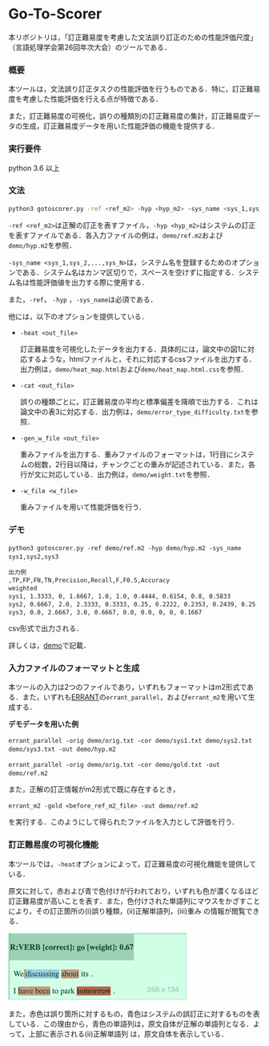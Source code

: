 # Go-To-Scorer
本リポジトリは，「訂正難易度を考慮した文法誤り訂正のための性能評価尺度」（言語処理学会第26回年次大会）のツールである．

### 概要

本ツールは，文法誤り訂正タスクの性能評価を行うものである．特に，訂正難易度を考慮した性能評価を行える点が特徴である．

また，訂正難易度の可視化，誤りの種類別の訂正難易度の集計，訂正難易度データの生成，訂正難易度データを用いた性能評価の機能を提供する．

### 実行要件

python 3.6 以上

### 文法

```bash
python3 gotoscorer.py -ref <ref_m2> -hyp <hyp_m2> -sys_name <sys_1,sys_2,...,sys_N> 
```

`-ref <ref_m2>`は正解の訂正を表すファイル，`-hyp <hyp_m2>`はシステムの訂正を表すファイルである．各入力ファイルの例は，`demo/ref.m2`および`demo/hyp.m2`を参照．

`-sys_name <sys_1,sys_2,...,sys_N>`は，システム名を登録するためのオプションである．システム名はカンマ区切りで，スペースを空けずに指定する．システム名は性能評価値を出力する際に使用する．

また，`-ref`， `-hyp` ，`-sys_name`は必須である．

他には，以下のオプションを提供している．

* `-heat <out_file>`

  訂正難易度を可視化したデータを出力する．具体的には，論文中の図1に対応するような，htmlファイルと，それに対応するcssファイルを出力する．出力例は，`demo/heat_map.html`および`demo/heat_map.html.css`を参照．

* `-cat <out_file>`

  誤りの種類ごとに，訂正難易度の平均と標準偏差を降順で出力する．これは論文中の表3に対応する．出力例は，`demo/error_type_difficulty.txt`を参照．

* `-gen_w_file <out_file>`

  重みファイルを出力する．重みファイルのフォーマットは，1行目にシステムの総数，2行目以降は，チャンクごとの重みが記述されている．また，各行が文に対応している．出力例は，`demo/weight.txt`を参照．

* `-w_file <w_file>`

  重みファイルを用いて性能評価を行う．

### デモ

`python3 gotoscorer.py -ref demo/ref.m2 -hyp demo/hyp.m2 -sys_name sys1,sys2,sys3` 

```
出力例
,TP,FP,FN,TN,Precision,Recall,F,F0.5,Accuracy
weighted
sys1, 1.3333, 0, 1.6667, 1.0, 1.0, 0.4444, 0.6154, 0.8, 0.5833
sys2, 0.6667, 2.0, 2.3333, 0.3333, 0.25, 0.2222, 0.2353, 0.2439, 0.25
sys3, 0.0, 2.6667, 3.0, 0.6667, 0.0, 0.0, 0, 0, 0.1667
```

csv形式で出力される．

詳しくは，[demo](https://github.com/gotutiyan/GTS/tree/master/demo)で記載．

### 入力ファイルのフォーマットと生成

本ツールの入力は2つのファイルであり，いずれもフォーマットはm2形式である．また，いずれも[ERRANT](https://github.com/chrisjbryant/errant)の`errant_parallel`，および`errant_m2`を用いて生成する．

**デモデータを用いた例**

 `errant_parallel -orig demo/orig.txt -cor demo/sys1.txt demo/sys2.txt demo/sys3.txt -out demo/hyp.m2`

`errant_parallel -orig demo/orig.txt -cor demo/gold.txt -out demo/ref.m2`

また，正解の訂正情報がm2形式で既に存在するとき，

`errant_m2 -gold <before_ref_m2_file> -out demo/ref.m2`

を実行する．このようにして得られたファイルを入力として評価を行う．

### 訂正難易度の可視化機能

本ツールでは，`-heat`オプションによって，訂正難易度の可視化機能を提供している．

原文に対して，赤および青で色付けが行われており，いずれも色が濃くなるほど訂正難易度が高いことを表す．また，色付けされた単語列にマウスをかざすことにより，その訂正箇所の(i)誤り種類，(ii)正解単語列，(iii)重み の情報が閲覧できる．

![heat_map](./image/heat_map.gif)

また，赤色は誤り箇所に対するもの，青色はシステムの誤訂正に対するものを表している．この理由から，青色の単語列は，原文自体が正解の単語列となる．よって，上部に表示される(ii)正解単語列 は，原文自体を表示している．

